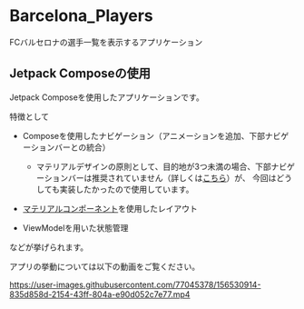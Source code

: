 # Barcelona_Players
FCバルセロナの選手一覧を表示するアプリケーション

## Jetpack Composeの使用
Jetpack Composeを使用したアプリケーションです。

特徴として

- Composeを使用したナビゲーション（アニメーションを追加、下部ナビゲーションバーとの統合）
  - マテリアルデザインの原則として、目的地が3つ未満の場合、下部ナビゲーションバーは推奨されていません（詳しくは[こちら](https://material.io/components/bottom-navigation#usage)）が、
    今回はどうしても実装したかったので使用しています。

- [マテリアルコンポーネント](https://material.io/components?platform=android)を使用したレイアウト

- ViewModelを用いた状態管理

などが挙げられます。

アプリの挙動については以下の動画をご覧ください。


https://user-images.githubusercontent.com/77045378/156530914-835d858d-2154-43ff-804a-e90d052c7e77.mp4


